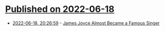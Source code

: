 # [Published on 2022-06-18](index.md)

* [2022-06-18, 20:26:59](https://news.ycombinator.com/item?id=31793507) - [James Joyce Almost Became a Famous Singer](https://tedgioia.substack.com/p/how-james-joyce-almost-became-a-famous)
